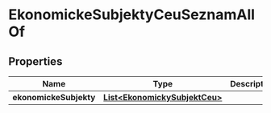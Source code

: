 

# EkonomickeSubjektyCeuSeznamAllOf


## Properties

| Name | Type | Description | Notes |
|------------ | ------------- | ------------- | -------------|
|**ekonomickeSubjekty** | [**List&lt;EkonomickySubjektCeu&gt;**](EkonomickySubjektCeu.md) |  |  [optional] |



